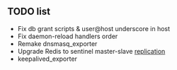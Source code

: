 ## TODO list

- Fix db grant scripts & user@host underscore in host
- Fix daemon-reload handlers order
- Remake dnsmasq_exporter
- Upgrade Redis to sentinel master-slave [replication](https://rtfm.co.ua/redis-replikaciya-chast-2-master-slave-replikaciya-i-redis-sentinel/)
- keepalived_exporter
